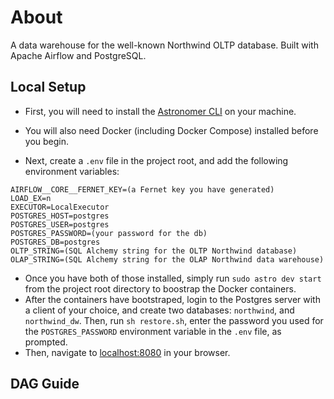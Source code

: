 
# About

A data warehouse for the well-known Northwind OLTP database. Built with Apache Airflow and PostgreSQL.

## Local Setup

- First, you will need to install the [Astronomer CLI](https://www.astronomer.io/docs/cloud/stable/develop/cli-quickstart) on your machine.

- You will also need Docker (including Docker Compose) installed before you begin.

- Next, create a `.env` file in the project root, and add the following environment variables:
```
AIRFLOW__CORE__FERNET_KEY=(a Fernet key you have generated)
LOAD_EX=n
EXECUTOR=LocalExecutor
POSTGRES_HOST=postgres
POSTGRES_USER=postgres 
POSTGRES_PASSWORD=(your password for the db)
POSTGRES_DB=postgres
OLTP_STRING=(SQL Alchemy string for the OLTP Northwind database)
OLAP_STRING=(SQL Alchemy string for the OLAP Northwind data warehouse)
```

- Once you have both of those installed, simply run `sudo astro dev start` from the project root directory to boostrap the Docker containers.
- After the containers have bootstraped, login to the Postgres server with a client of your choice, and create two databases: `northwind`, and `northwind_dw`. Then, run `sh restore.sh`, enter the password you used for the `POSTGRES_PASSWORD` environment variable in the `.env` file, as prompted.  
- Then, navigate to [localhost:8080](localhost:8080) in your browser.


## DAG Guide


